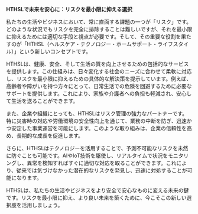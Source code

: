 **HTHSLで未来を安心に：リスクを最小限に抑える選択**

私たちの生活やビジネスにおいて、常に直面する課題の一つが「リスク」です。どのような状況でもリスクを完全に排除することは難しいですが、それを最小限に抑えるためには適切な手段と視点が必要です。そして、その重要な役割を果たすのが「HTHSL（ヘルスケア・テクノロジー・ホームサポート・ライフスタイル）」という新しいコンセプトです。

HTHSLは、健康、安全、そして生活の質を向上させるための包括的なサービスを提供します。この仕組みは、日々変化する社会のニーズに合わせて柔軟に対応し、リスクを最小限に抑えるための具体的な解決策を提示しています。例えば、高齢者や障がいを持つ方々にとって、日常生活での危険を回避するために必要なサポートを提供します。これにより、家族や介護者への負担も軽減され、安心して生活を送ることができます。

また、企業や組織にとっても、HTHSLはリスク管理の強力なパートナーです。特に災害時の対応や労働環境の安全性向上を通じて、業務の中断を防ぎ、迅速かつ安定した事業運営を可能にします。このような取り組みは、企業の信頼性を高め、長期的な成長を促進します。

さらに、HTHSLはテクノロジーを活用することで、予測不可能なリスクを未然に防ぐことも可能です。AIやIoT技術を駆使し、リアルタイムで状況をモニタリングし、異常を検知すればすぐに適切な対応を取ることができます。これにより、従来では気づけなかった潜在的なリスクを発見し、迅速に対処することが可能になります。

HTHSLは、私たちの生活やビジネスをより安全で安心なものに変える未来の鍵です。リスクを最小限に抑え、より良い未来を築くために、今こそこの新しい選択肢を活用しましょう。
